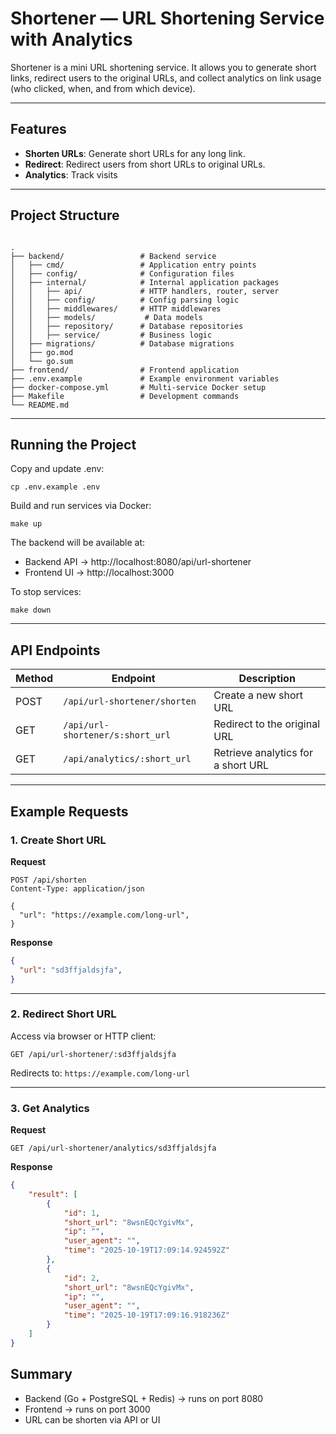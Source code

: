 # Shortener — URL Shortening Service with Analytics

Shortener is a mini URL shortening service. It allows you to generate short links, redirect users to the original URLs, and collect analytics on link usage (who clicked, when, and from which device).  

---

## Features

- **Shorten URLs**: Generate short URLs for any long link.  
- **Redirect**: Redirect users from short URLs to original URLs.  
- **Analytics**: Track visits

---

## Project Structure

```

.
├── backend/                 # Backend service
│   ├── cmd/                 # Application entry points
│   ├── config/              # Configuration files
│   ├── internal/            # Internal application packages
│   │   ├── api/             # HTTP handlers, router, server
│   │   ├── config/          # Config parsing logic
│   │   ├── middlewares/     # HTTP middlewares
│   │   ├── models/           # Data models
│   │   ├── repository/      # Database repositories
│   │   ├── service/         # Business logic
│   ├── migrations/          # Database migrations
│   ├── go.mod
│   └── go.sum
├── frontend/                # Frontend application
├── .env.example             # Example environment variables
├── docker-compose.yml       # Multi-service Docker setup
├── Makefile                 # Development commands
└── README.md

````
---

## Running the Project
Copy and update .env:

```
cp .env.example .env
```

Build and run services via Docker:

```
make up
```

The backend will be available at:

- Backend API → http://localhost:8080/api/url-shortener
- Frontend UI → http://localhost:3000

To stop services:

```
make down
```

---

## API Endpoints

| Method | Endpoint                | Description                        |
| ------ | ----------------------- | ---------------------------------- |
| POST   | `/api/url-shortener/shorten`          | Create a new short URL             |
| GET    | `/api/url-shortener/s:short_url`      | Redirect to the original URL       |
| GET    | `/api/analytics/:short_url`           | Retrieve analytics for a short URL |

---

## Example Requests

### **1. Create Short URL**

**Request**

```http
POST /api/shorten
Content-Type: application/json

{
  "url": "https://example.com/long-url",
}
```

**Response**

```json
{
  "url": "sd3ffjaldsjfa",
}
```

---

### **2. Redirect Short URL**

Access via browser or HTTP client:

```
GET /api/url-shortener/:sd3ffjaldsjfa
```

Redirects to: `https://example.com/long-url`

---

### **3. Get Analytics**

**Request**

```
GET /api/url-shortener/analytics/sd3ffjaldsjfa
```

**Response**

```json
{
    "result": [
        {
            "id": 1,
            "short_url": "8wsnEQcYgivMx",
            "ip": "",
            "user_agent": "",
            "time": "2025-10-19T17:09:14.924592Z"
        },
        {
            "id": 2,
            "short_url": "8wsnEQcYgivMx",
            "ip": "",
            "user_agent": "",
            "time": "2025-10-19T17:09:16.918236Z"
        }
    ]
}
```

## Summary
- Backend (Go + PostgreSQL + Redis) → runs on port 8080
- Frontend → runs on port 3000
- URL can be shorten via API or UI